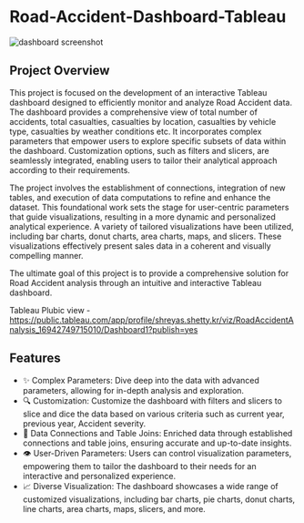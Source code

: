 # Road-Accident-Dashboard-Tableau

![dashboard screenshot](https://github.com/Shreyas-028/Road-Accident-Dashboard-Tableau/blob/main/Images/Road%20Accident%20Dashboard.png)


## Project Overview

This project is focused on the development of an interactive Tableau dashboard designed to efficiently monitor and analyze Road Accident data. The dashboard provides a comprehensive view of total number of accidents, total casualties, casualties by location, casualties by vehicle type, casualties by weather conditions etc. It incorporates complex parameters that empower users to explore specific subsets of data within the dashboard. Customization options, such as filters and slicers, are seamlessly integrated, enabling users to tailor their analytical approach according to their requirements.

The project involves the establishment of connections, integration of new tables, and execution of data computations to refine and enhance the dataset. This foundational work sets the stage for user-centric parameters that guide visualizations, resulting in a more dynamic and personalized analytical experience. A variety of tailored visualizations have been utilized, including bar charts, donut charts, area charts, maps, and slicers. These visualizations effectively present sales data in a coherent and visually compelling manner.

The ultimate goal of this project is to provide a comprehensive solution for Road Accident analysis through an intuitive and interactive Tableau dashboard.

Tableau Plubic view - https://public.tableau.com/app/profile/shreyas.shetty.kr/viz/RoadAccidentAnalysis_16942749715010/Dashboard1?publish=yes

## Features

- ✨ Complex Parameters: Dive deep into the data with advanced parameters, allowing for in-depth analysis and exploration.
- 🔍 Customization: Customize the dashboard with filters and slicers to slice and dice the data based on various criteria such as current year, previous year, Accident severity.
- 🔗 Data Connections and Table Joins: Enriched data through established connections and table joins, ensuring accurate and up-to-date insights.
- 👁️ User-Driven Parameters: Users can control visualization parameters, empowering them to tailor the dashboard to their needs for an interactive and personalized experience.
- 📈 Diverse Visualization: The dashboard showcases a wide range of customized visualizations, including bar charts, pie charts, donut charts, line charts, area charts, maps, slicers, and more.
